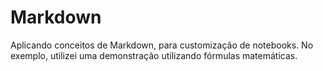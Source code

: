 # Markdown

Aplicando conceitos de Markdown, para customização de notebooks.
No exemplo, utilizei uma demonstração utilizando fórmulas matemáticas.
